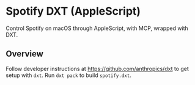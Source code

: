 # Spotify DXT (AppleScript)

Control Spotify on macOS through AppleScript, with MCP, wrapped with DXT.

## Overview

Follow developer instructions at https://github.com/anthropics/dxt to get setup with `dxt`. Run `dxt pack` to build `spotify.dxt`.